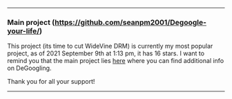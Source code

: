 ***

### Main project (https://github.com/seanpm2001/Degoogle-your-life/)

This project (its time to cut WideVine DRM) is currently my most popular project, as of 2021 September 9th at 1:13 pm, it has 16 stars. I want to remind you that the main project lies [here](https://github.com/seanpm2001/Degoogle-your-life/) where you can find additional info on DeGoogling.

Thank you for all your support!

***

